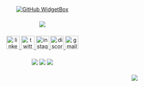 <div align="center">
  
[![GitHub WidgetBox](https://github-widgetbox.vercel.app/api/profile?username=krgyaan&data=repositories,stars,commits&theme=nautilus)](https://github.com/Jurredr/github-widgetbox)

<!--
![Metrics](https://metrics.lecoq.io/krgyaan?template=classic&base.activity=0&base.community=0&base.repositories=0&base.metadata=0&base=header%2C%20activity%2C%20community%2C%20repositories%2C%20metadata&base.indepth=false&base.hireable=false&base.skip=false&config.timezone=Asia%2FCalcutta&config.twemoji=true&config.octicon=true)
-->

</div>

###

<div align="center">
 <p align="center">
  <a href="">
    <img src="https://skillicons.dev/icons?i=html,css,tailwindcss,js,ts,react,nextjs,mongodb,nodejs,express,php,mysql,laravel,git,java,cpp,firebase,figma,postman&perline=10" />
  </a>
</p>
</div>

###

<div align="center">
  <a href="https://www.linkedin.com/in/krgyaan" target="_blank">
    <img src="https://img.shields.io/static/v1?message=LinkedIn&logo=linkedin&label=&color=0077B5&logoColor=white&labelColor=&style=for-the-badge" height="35" alt="linkedin logo"  />
  </a>
  <a href="https://www.twitter.com/_gyaan_" target="_blank">
    <img src="https://img.shields.io/static/v1?message=Twitter&logo=twitter&label=&color=1DA1F2&logoColor=white&labelColor=&style=for-the-badge" height="35" alt="twitter logo"  />
  </a>
  <a href="https://www.instagram.com/_i_gyan" target="_blank">
    <img src="https://img.shields.io/static/v1?message=Instagram&logo=instagram&label=&color=E4405F&logoColor=white&labelColor=&style=for-the-badge" height="35" alt="instagram logo"  />
  </a>
  <a href="https://discordapp.com/users/970978682040619008" target="_blank">
    <img src="https://img.shields.io/static/v1?message=Discord&logo=discord&label=&color=7289DA&logoColor=white&labelColor=&style=for-the-badge" height="35" alt="discord logo"  />
  </a>
  <a href="gyanprakashk55@gmail.com" target="_blank">
    <img src="https://img.shields.io/static/v1?message=Gmail&logo=gmail&label=&color=D14836&logoColor=white&labelColor=&style=for-the-badge" height="35" alt="gmail logo"  />
  </a>
</div>

###

<div align="center">
  <div>

  ![](http://github-profile-summary-cards.vercel.app/api/cards/profile-details?username=krgyaan&theme=2077)
  ![](http://github-profile-summary-cards.vercel.app/api/cards/stats?username=krgyaan&theme=2077)
  ![](http://github-profile-summary-cards.vercel.app/api/cards/most-commit-language?username=krgyaan&theme=2077)
  
  </div>
</div>

###

<div align="right">
  <img src="https://profile-counter.glitch.me/krgyaan/count.svg?"  />
</div>

###

